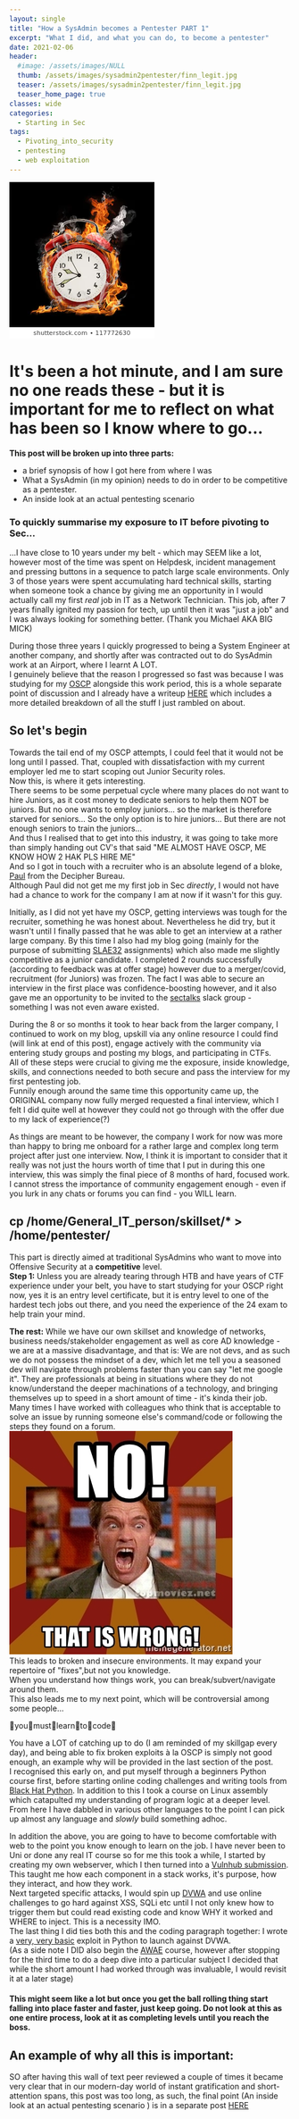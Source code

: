```yaml
---
layout: single
title: "How a SysAdmin becomes a Pentester PART 1"
excerpt: "What I did, and what you can do, to become a pentester"
date: 2021-02-06
header:
  #image: /assets/images/NULL
  thumb: /assets/images/sysadmin2pentester/finn_legit.jpg
  teaser: /assets/images/sysadmin2pentester/finn_legit.jpg
  teaser_home_page: true
classes: wide
categories:
  - Starting in Sec
tags:
  - Pivoting_into_security
  - pentesting
  - web exploitation
---
```


![Hot minute](/assets/images/sysadmin2pentester/alarm-flame-260nw-117772630.jpg)

# It's been a hot minute, and I am sure no one reads these - but it is important for me to reflect on what has been so I know where to go...

__This post will be broken up into three parts:__  
  * a brief synopsis of how I got here from where I was
  * What a SysAdmin (in my opinion) needs to do in order to be competitive as a pentester.
  * An inside look at an actual pentesting scenario 


### To quickly summarise my exposure to IT before pivoting to Sec...
...I have close to 10 years under my belt - which may SEEM like a lot, however most of the time was spent on Helpdesk, incident management and pressing buttons in a sequence to patch large scale environments. Only 3 of those years were spent accumulating hard technical skills, starting when someone took a chance by giving me an opportunity in I would actually call my first _real_ job in IT as a Network Technician. This job, after 7 years finally ignited my passion for tech, up until then it was "just a job" and I was always looking for something better. (Thank you Michael AKA BIG MICK)

During those three years I quickly progressed to being a System Engineer at another company, and shortly after was contracted out to do SysAdmin work at an Airport, where I learnt A LOT.  
I genuinely believe that the reason I progressed so fast was because I was studying for my [OSCP](https://www.offensive-security.com/pwk-oscp/) alongside this work period, this is a whole separate point of discussion and I already have a writeup [HERE](https://kymb0.github.io/zero-2-OSCP/) which includes a more detailed breakdown of all the stuff I just rambled on about.

## So let's begin

Towards the tail end of my OSCP attempts, I could feel that it would not be long until I passed. That, coupled with dissatisfaction with my current employer led me to start scoping out Junior Security roles.  
Now this, is where it gets interesting.  
There seems to be some perpetual cycle where many places do not want to hire Juniors, as it cost money to dedicate seniors to help them NOT be juniors.
But no one wants to employ juniors... so the market is therefore starved for seniors... So the only option is to hire juniors... But there are not enough seniors to train the juniors...  
And thus I realised that to get into this industry, it was going to take more than simply handing out CV's that said "ME ALMOST HAVE OSCP, ME KNOW HOW 2 HAK PLS HIRE ME"  
And so I got in touch with a recruiter who is an absolute legend of a bloke, [Paul](https://www.linkedin.com/in/pauljenkins-infosec/) from the Decipher Bureau.  
Although Paul did not get me my first job in Sec _directly_, I would not have had a chance to work for the company I am at now if it wasn't for this guy.

Initially, as I did not yet have my OSCP, getting interviews was tough for the recruiter, something he was honest about. Nevertheless he did try, but it wasn't until I finally passed that he was able to get an interview at a rather large company. By this time I also had my blog going (mainly for the purpose of submitting [SLAE32](https://www.pentesteracademy.com/course?id=3) assignments) which also made me slightly competitive as a junior candidate. I completed 2 rounds successfully (according to feedback was at offer stage) however due to a merger/covid, recruitment (for Juniors) was frozen. The fact I was able to secure an interview in the first place was confidence-boosting however, and it also gave me an opportunity to be invited to the [sectalks](https://www.sectalks.org/) slack group - something I was not even aware existed.  

During the 8 or so months it took to hear back from the larger company, I continued to work on my blog, upskill via any online resource I could find (will link at end of this post), engage actively with the community via entering study groups and posting my blogs, and participating in CTFs.  
All of these steps were crucial to giving me the exposure, inside knowledge, skills, and connections needed to both secure and pass the interview for my first pentesting job.  
Funnily enough around the same time this opportunity came up, the ORIGINAL company now fully merged requested a final interview, which I felt I did quite well at however they could not go through with the offer due to my lack of experience(?)  

As things are meant to be however, the company I work for now was more than happy to bring me onboard for a rather large and complex long term project after just one interview. Now, I think it is important to consider that it really was not just the hours worth of time that I put in during this one interview, this was simply the final piece of 8 months of hard, focused work. I cannot stress the importance of community engagement enough - even if you lurk in any chats or forums you can find - you WILL learn.  

## cp /home/General_IT_person/skillset/* > /home/pentester/

This part is directly aimed at traditional SysAdmins who want to move into Offensive Security at a __competitive__ level.  
__Step 1:__ Unless you are already tearing through HTB and have years of CTF experience under your belt, you have to start studying for your OSCP right now, yes it is an entry level certificate, but it is entry level to one of the hardest tech jobs out there, and you need the experience of the 24 exam to help train your mind.  

__The rest:__ While we have our own skillset and knowledge of networks, business needs/stakeholder engagement as well as core AD knowledge - we are at a massive disadvantage, and that is: We are not devs, and as such we do not possess the mindset of a dev, which let me tell you a seasoned dev will navigate through problems faster than you can say "let me google it". They are professionals at being in situations where they do not know/understand the deeper machinations of a technology, and bringing themselves up to speed in a short amount of time - it's kinda their job.  
Many times I have worked with colleagues who think that is acceptable to solve an issue by running someone else's command/code or following the steps they found on a forum.  
![WRONG](/assets/images/sysadmin2pentester/no-that-is-wrong.jpg)  
This leads to broken and insecure environments. It may expand your repertoire of "fixes",but not you knowledge.  
When you understand how things work, you can break/subvert/navigate around them.  
This also leads me to my next point, which will be controversial among some people...  

:clap:you:clap:must:clap:learn:clap:to:clap:code:clap:

You have a LOT of catching up to do (I am reminded of my skillgap every day), and being able to fix broken exploits à la OSCP is simply not good enough, an example why will be provided in the last section of the post.  
I recognised this early on, and put myself through a beginners Python course first, before starting online coding challenges and writing tools from [Black Hat Python](https://nostarch.com/blackhatpython). In addition to this I took a course on Linux assembly which catapulted my understanding of program logic at a deeper level. From here I have dabbled in various other languages to the point I can pick up almost any language and _slowly_ build something adhoc.  

In addition the above, you are going to have to become comfortable with web to the point you know enough to learn on the job. I have never been to Uni or done any real IT course so for me this took a while, I started by creating my own webserver, which I then turned into a [Vulnhub submission](https://www.vulnhub.com/entry/stripes-1,468/). This taught me how each component in a stack works, it's purpose, how they interact, and how they work.  
Next targeted specific attacks, I would spin up [DVWA](https://github.com/digininja/DVWA) and use online challenges to go hard against XSS, SQLi etc until I not only knew how to trigger them but could read existing code and know WHY it worked and WHERE to inject. This is a necessity IMO.  
The last thing I did ties both this and the coding paragraph together: I wrote a [very, very basic](https://github.com/kymb0/General_code_repo/blob/master/Code_templates/bypass_csrf_into_sqli.py) exploit in Python to launch against DVWA.  
(As a side note I DID also begin the [AWAE](https://www.offensive-security.com/awae-oswe/) course, however after stopping for the third time to do a deep dive into a particular subject I decided that while the short amount I had worked through was invaluable, I would revisit it at a later stage)

#### This might seem like a lot but once you get the ball rolling thing start falling into place faster and faster, just keep going. Do not look at this as one entire process, look at it as completing levels until you reach the boss.

## An example of why all this is important:

SO after having this wall of text peer reviewed a couple of times it became very clear that in our modern-day world of instant gratification and short-attention spans, this post was too long, as such, the final point (An inside look at an actual pentesting scenario ) is in a separate post [HERE](https://kymb0.github.io/how2_b_a_pentester_part2/)
